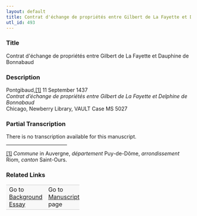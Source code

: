 ```yaml
---  
layout: default  
title: Contrat d'échange de propriétés entre Gilbert de La Fayette et Dauphine de Bonnabaud  
utl_id: 493
---
```


### Title

Contrat d'échange de propriétés entre Gilbert de La Fayette et Dauphine de Bonnabaud

### Description

<p>Pontgibaud,<a href="#_ftn1" id="_ftnref1" name="_ftnref1" title="">[1]</a> 11 September 1437<br /><em>Contrat d’échange de propriétés entre Gilbert de La Fayette et Delphine de Bonnabaud</em><br />
Chicago, Newberry Library, VAULT Case MS 5027</p>



### Partial Transcription

<p>There is no transcription available for this manuscript.</p>
<div>
<hr align="left" size="1" width="33%" /><div id="ftn1">
<a href="#_ftnref1" name="_ftn1" title="" id="_ftn1">[1]</a> <em>Commune</em> in Auvergne, <em>département</em> Puy-de-Dôme, <em>arrondissement</em> Riom, <em>canton</em> Saint-Ours.
</div>
</div>



### Related Links

<table border="0.5" cellpadding="1" cellspacing="1" style="width: 200px; background-color:#F8F8F8;">
    <tbody style="border-color:#ccc">
        <tr style="border-color:#ccc">
            <td>Go to <a href="https://french.newberry.t-pen.org/essay/493" target="_blank">Background Essay</a></td>
            <td>Go to <a href="https://french.newberry.t-pen.org/www/record.html?id=493" target="_blank">Manuscript</a> page</td>
        </tr>
    </tbody>
</table>
